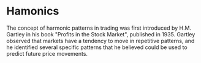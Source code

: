 # Hamonics
The concept of harmonic patterns in trading was first introduced by H.M. Gartley in his book "Profits in the Stock Market", published in 1935. Gartley observed that markets have a tendency to move in repetitive patterns, and he identified several specific patterns that he believed could be used to predict future price movements.
